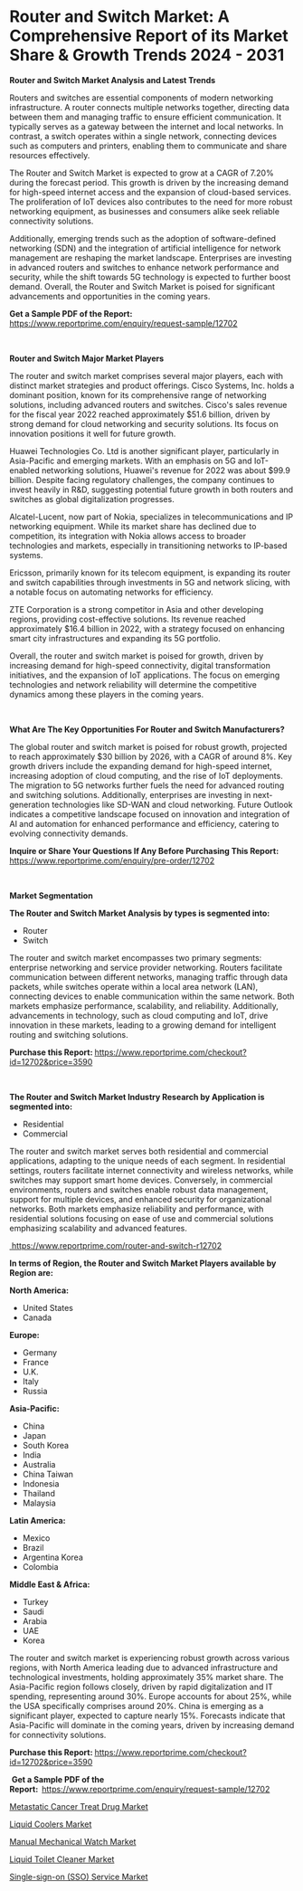 <p><h1>Router and Switch Market: A Comprehensive Report of its Market Share & Growth Trends 2024 - 2031</h1></p><p><strong>Router and Switch Market Analysis and Latest Trends</strong></p>
<p><p>Routers and switches are essential components of modern networking infrastructure. A router connects multiple networks together, directing data between them and managing traffic to ensure efficient communication. It typically serves as a gateway between the internet and local networks. In contrast, a switch operates within a single network, connecting devices such as computers and printers, enabling them to communicate and share resources effectively.</p><p>The Router and Switch Market is expected to grow at a CAGR of 7.20% during the forecast period. This growth is driven by the increasing demand for high-speed internet access and the expansion of cloud-based services. The proliferation of IoT devices also contributes to the need for more robust networking equipment, as businesses and consumers alike seek reliable connectivity solutions.</p><p>Additionally, emerging trends such as the adoption of software-defined networking (SDN) and the integration of artificial intelligence for network management are reshaping the market landscape. Enterprises are investing in advanced routers and switches to enhance network performance and security, while the shift towards 5G technology is expected to further boost demand. Overall, the Router and Switch Market is poised for significant advancements and opportunities in the coming years.</p></p>
<p><strong>Get a Sample PDF of the Report:&nbsp;</strong> <a href="https://www.reportprime.com/enquiry/request-sample/12702?utm_campaign=1123&utm_medium=2&utm_source=Github&utm_content=ia&utm_term=27112024&utm_id=router-and-switch">https://www.reportprime.com/enquiry/request-sample/12702</a></p>
<p>&nbsp;</p>
<p><strong>Router and Switch Major Market Players</strong></p>
<p><p>The router and switch market comprises several major players, each with distinct market strategies and product offerings. Cisco Systems, Inc. holds a dominant position, known for its comprehensive range of networking solutions, including advanced routers and switches. Cisco's sales revenue for the fiscal year 2022 reached approximately $51.6 billion, driven by strong demand for cloud networking and security solutions. Its focus on innovation positions it well for future growth.</p><p>Huawei Technologies Co. Ltd is another significant player, particularly in Asia-Pacific and emerging markets. With an emphasis on 5G and IoT-enabled networking solutions, Huawei's revenue for 2022 was about $99.9 billion. Despite facing regulatory challenges, the company continues to invest heavily in R&D, suggesting potential future growth in both routers and switches as global digitalization progresses.</p><p>Alcatel-Lucent, now part of Nokia, specializes in telecommunications and IP networking equipment. While its market share has declined due to competition, its integration with Nokia allows access to broader technologies and markets, especially in transitioning networks to IP-based systems. </p><p>Ericsson, primarily known for its telecom equipment, is expanding its router and switch capabilities through investments in 5G and network slicing, with a notable focus on automating networks for efficiency.</p><p>ZTE Corporation is a strong competitor in Asia and other developing regions, providing cost-effective solutions. Its revenue reached approximately $16.4 billion in 2022, with a strategy focused on enhancing smart city infrastructures and expanding its 5G portfolio.</p><p>Overall, the router and switch market is poised for growth, driven by increasing demand for high-speed connectivity, digital transformation initiatives, and the expansion of IoT applications. The focus on emerging technologies and network reliability will determine the competitive dynamics among these players in the coming years.</p></p>
<p>&nbsp;</p>
<p><strong>What Are The Key Opportunities For Router and Switch Manufacturers?</strong></p>
<p><p>The global router and switch market is poised for robust growth, projected to reach approximately $30 billion by 2026, with a CAGR of around 8%. Key growth drivers include the expanding demand for high-speed internet, increasing adoption of cloud computing, and the rise of IoT deployments. The migration to 5G networks further fuels the need for advanced routing and switching solutions. Additionally, enterprises are investing in next-generation technologies like SD-WAN and cloud networking. Future Outlook indicates a competitive landscape focused on innovation and integration of AI and automation for enhanced performance and efficiency, catering to evolving connectivity demands.</p></p>
<p><strong>Inquire or Share Your Questions If Any Before Purchasing This Report:</strong> <a href="https://www.reportprime.com/enquiry/pre-order/12702?utm_campaign=1123&utm_medium=2&utm_source=Github&utm_content=ia&utm_term=27112024&utm_id=router-and-switch">https://www.reportprime.com/enquiry/pre-order/12702</a></p>
<p>&nbsp;</p>
<p><strong>Market Segmentation</strong></p>
<p><strong>The Router and Switch Market Analysis by types is segmented into:</strong></p>
<p><ul><li>Router</li><li>Switch</li></ul></p>
<p><p>The router and switch market encompasses two primary segments: enterprise networking and service provider networking. Routers facilitate communication between different networks, managing traffic through data packets, while switches operate within a local area network (LAN), connecting devices to enable communication within the same network. Both markets emphasize performance, scalability, and reliability. Additionally, advancements in technology, such as cloud computing and IoT, drive innovation in these markets, leading to a growing demand for intelligent routing and switching solutions.</p></p>
<p><strong>Purchase this Report:&nbsp;</strong><a href="https://www.reportprime.com/checkout?id=12702&price=3590&utm_campaign=1123&utm_medium=2&utm_source=Github&utm_content=ia&utm_term=27112024&utm_id=router-and-switch">https://www.reportprime.com/checkout?id=12702&price=3590</a></p>
<p>&nbsp;</p>
<p><strong>The Router and Switch Market Industry Research by Application is segmented into:</strong></p>
<p><ul><li>Residential</li><li>Commercial</li></ul></p>
<p><p>The router and switch market serves both residential and commercial applications, adapting to the unique needs of each segment. In residential settings, routers facilitate internet connectivity and wireless networks, while switches may support smart home devices. Conversely, in commercial environments, routers and switches enable robust data management, support for multiple devices, and enhanced security for organizational networks. Both markets emphasize reliability and performance, with residential solutions focusing on ease of use and commercial solutions emphasizing scalability and advanced features.</p></p>
<p><a href="https://www.reportprime.com/router-and-switch-r12702?utm_campaign=1123&utm_medium=2&utm_source=Github&utm_content=ia&utm_term=27112024&utm_id=router-and-switch">&nbsp;https://www.reportprime.com/router-and-switch-r12702</a></p>
<p><strong>In terms of Region, the Router and Switch Market Players available by Region are:</strong></p>
<p>
    <p> <strong> North America: </strong>
        <ul>
            <li>United States</li>
            <li>Canada</li>
        </ul>
        </p> 
    <p> <strong> Europe: </strong>
        <ul>
            <li>Germany</li>
            <li>France</li>
            <li>U.K.</li>
            <li>Italy</li>
            <li>Russia</li>
        </ul>
        </p> 
    <p> <strong> Asia-Pacific: </strong>
        <ul>
            <li>China</li>
            <li>Japan</li>
            <li>South Korea</li>
            <li>India</li>
            <li>Australia</li>
            <li>China Taiwan</li>
            <li>Indonesia</li>
            <li>Thailand</li>
            <li>Malaysia</li>
        </ul>
        </p> 
    <p> <strong> Latin America: </strong>
        <ul>
            <li>Mexico</li>
            <li>Brazil</li>
            <li>Argentina Korea</li>
            <li>Colombia</li>
        </ul>
        </p> 
    <p> <strong> Middle East & Africa: </strong>
        <ul>
            <li>Turkey</li>
            <li>Saudi</li>
            <li>Arabia</li>
            <li>UAE</li>
            <li>Korea</li>
        </ul>
    </p>
    </p>
<p><p>The router and switch market is experiencing robust growth across various regions, with North America leading due to advanced infrastructure and technological investments, holding approximately 35% market share. The Asia-Pacific region follows closely, driven by rapid digitalization and IT spending, representing around 30%. Europe accounts for about 25%, while the USA specifically comprises around 20%. China is emerging as a significant player, expected to capture nearly 15%. Forecasts indicate that Asia-Pacific will dominate in the coming years, driven by increasing demand for connectivity solutions.</p></p>
<p><strong>Purchase this Report: </strong><a href="https://www.reportprime.com/checkout?id=12702&price=3590&utm_campaign=1123&utm_medium=2&utm_source=Github&utm_content=ia&utm_term=27112024&utm_id=router-and-switch">https://www.reportprime.com/checkout?id=12702&price=3590</a></p>
<p>&nbsp;<strong>Get a Sample PDF of the Report:&nbsp;&nbsp;</strong><a href="https://www.reportprime.com/enquiry/request-sample/12702?utm_campaign=1123&utm_medium=2&utm_source=Github&utm_content=ia&utm_term=27112024&utm_id=router-and-switch">https://www.reportprime.com/enquiry/request-sample/12702</a></p>
<p><strong></strong></p>
<p><p><a href="https://issuu.com/reportprime-2/docs/metastatic-cancer-treat-drug-market_ce10912e88f2de?utm_campaign=1123&utm_medium=2&utm_source=Github&utm_content=ia&utm_term=27112024&utm_id=router-and-switch">Metastatic Cancer Treat Drug Market</a></p><p><a href="https://www.linkedin.com/pulse/liquid-coolers-market-trends-growth-outlook-2024-2031-ofllf?utm_campaign=1123&utm_medium=2&utm_source=Github&utm_content=ia&utm_term=27112024&utm_id=router-and-switch">Liquid Coolers Market</a></p><p><a href="https://www.linkedin.com/pulse/comprehensive-analysis-manual-mechanical-watch-market-size-bsbef?utm_campaign=1123&utm_medium=2&utm_source=Github&utm_content=ia&utm_term=27112024&utm_id=router-and-switch">Manual Mechanical Watch Market</a></p><p><a href="https://www.linkedin.com/pulse/market-outlook-liquid-toilet-cleaner-industry-from-2024-2031-qtjof?utm_campaign=1123&utm_medium=2&utm_source=Github&utm_content=ia&utm_term=27112024&utm_id=router-and-switch">Liquid Toilet Cleaner Market</a></p><p><a href="https://issuu.com/reportprime-2/docs/single-sign-on-sso-service-market-s_dab5ea3309736a?utm_campaign=1123&utm_medium=2&utm_source=Github&utm_content=ia&utm_term=27112024&utm_id=router-and-switch">Single-sign-on (SSO) Service Market</a></p></p>